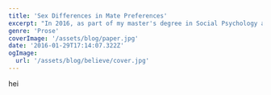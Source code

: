 ```yaml
---
title: 'Sex Differences in Mate Preferences'
excerpt: "In 2016, as part of my master's degree in Social Psychology at Vrije Universiteit Amsterdam, I conducted and published a replication study. I quite enjoyed the publication process, though I never became a huge fan of the subject matter. It has ended up with more than 40 citations, however, so I guess you could say my academic career was short and impactful?!"
genre: 'Prose'
coverImage: '/assets/blog/paper.jpg'
date: '2016-01-29T17:14:07.322Z'
ogImage:
  url: '/assets/blog/believe/cover.jpg'
---
```


hei